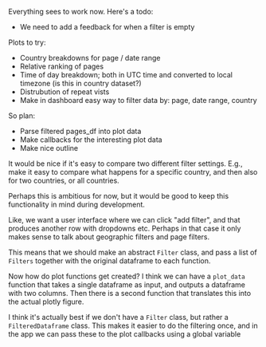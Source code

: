
Everything sees to work now. Here's a todo:
<!-- - Add plot titles -->
<!-- - Make filters apear above graph; not next to graph -->
<!-- - Make filters a floating element, perhaps in a collapsible thing -->
<!-- - Improve layout; now it's horendous -->
<!-- - Page popularity plot breaks when we have a single page only -->
<!-- - Updating daterange doesn't trigger the update -->
- We need to add a feedback for when a filter is empty
<!-- - Delete button should be a cross -->
<!-- - Add filter button should be moved, and maybe look nicer -->
<!-- - Colors need to be consistent; each filter has an index, and color should be tied to index. We should be able to see the color in a preview in the filter row. This also means that we can remove the label in the plots; we just number them.  -->
<!-- - add colors to filter list -->
<!-- - Make it impossible to delete the last filter -->
<!-- - add logging and timing -->
<!-- - The date plot seems to be missing the first/last couple days -->




Plots to try:
- Country breakdowns for page / date range
- Relative ranking of pages
- Time of day breakdown; both in UTC time and converted to local timezone (is this in country dataset?)
- Distrubution of repeat vists
- Make in dashboard easy way to filter data by: page, date range, country


So plan:
<!-- - Make filter functions that return filtered version of pages_df -->
<!-- - Add timezone info / local time into data -->
<!-- - Make script for rebuilding the dataset; this should take all logs from /parsed and put them back into the queue, then it should backup + delete the database, and recompute all the tables. -->
- Parse filtered pages_df into plot data
- Make callbacks for the interesting plot data
- Make nice outline

It would be nice if it's easy to compare two different filter settings. E.g., make it
easy to compare what happens for a specific country, and then also for two countries,
or all countries. 

Perhaps this is ambitious for now, but it would be good to keep this functionality
in mind during development. 

Like, we want a user interface where we can click "add filter", and that produces another
row with dropdowns etc. 
Perhaps in that case it only makes sense to talk about geographic filters and page filters. 

This means that we should make an abstract `Filter` class, and pass a list of `Filters` 
together with the original dataframe to each function.


Now how do plot functions get created?
I think we can have a `plot_data` function that takes a single dataframe as input, and outputs a dataframe with two columns. Then there is a second function that translates
this into the actual plotly figure. 

I think it's actually best if we don't have a `Filter` class, but rather a `FilteredDataframe` class. This makes it easier to do the filtering once, and in the app
we can pass these to the plot callbacks using a global variable